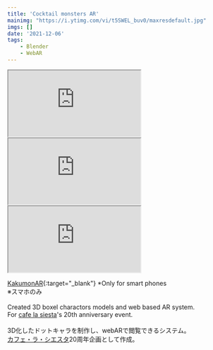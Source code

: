 ```yaml
---
title: 'Cocktail monsters AR'
mainimg: "https://i.ytimg.com/vi/t5SWEL_buv0/maxresdefault.jpg"
imgs: []
date: '2021-12-06'
tags: 
    - Blender
    - WebAR
---
```


<iframe src="https://www.youtube.com/embed/A3q0K3Mym3s?autoplay=0" type="text/html" allowfullscreen=""></iframe><br>
<iframe src="https://www.youtube.com/embed/Zk-rVTvGies?autoplay=0" type="text/html" allowfullscreen=""></iframe><br>
<iframe src="https://www.youtube.com/embed/t5SWEL_buv0?autoplay=0" type="text/html" allowfullscreen=""></iframe><br>

[KakumonAR]("https://cafelasiesta.com/kakumon-ar/"){:target="_blank"}  
*Only for smart phones  
※スマホのみ  
<br>
Created 3D boxel charactors models and web based AR system.  
For [cafe la siesta](https://cafelasiesta.com/)'s 20th anniversary event.  
<br>
3D化したドットキャラを制作し、webARで閲覧できるシステム。  
[カフェ・ラ・シエスタ](https://cafelasiesta.com/)20周年企画として作成。